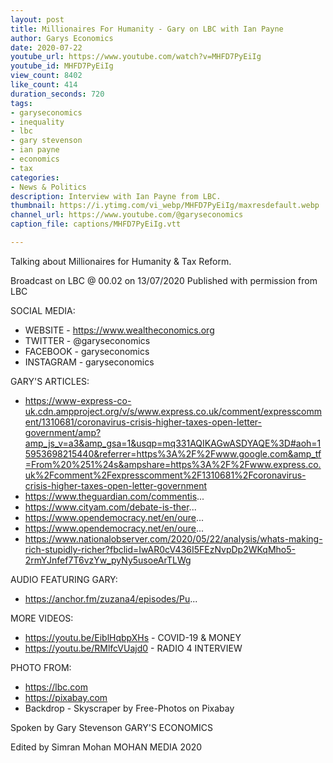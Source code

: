 ```yaml
---
layout: post
title: Millionaires For Humanity - Gary on LBC with Ian Payne
author: Garys Economics
date: 2020-07-22
youtube_url: https://www.youtube.com/watch?v=MHFD7PyEiIg
youtube_id: MHFD7PyEiIg
view_count: 8402
like_count: 414
duration_seconds: 720
tags:
- garyseconomics
- inequality
- lbc
- gary stevenson
- ian payne
- economics
- tax
categories:
- News & Politics
description: Interview with Ian Payne from LBC.
thumbnail: https://i.ytimg.com/vi_webp/MHFD7PyEiIg/maxresdefault.webp
channel_url: https://www.youtube.com/@garyseconomics
caption_file: captions/MHFD7PyEiIg.vtt

---
```


Talking about Millionaires for Humanity & Tax Reform.


Broadcast on LBC  @ 00.02 on 13/07/2020
Published with permission from LBC


SOCIAL MEDIA:
- WEBSITE - https://www.wealtheconomics.org
- TWITTER - @garyseconomics
- FACEBOOK - garyseconomics
- INSTAGRAM - garyseconomics


GARY'S ARTICLES:
- https://www-express-co-uk.cdn.ampproject.org/v/s/www.express.co.uk/comment/expresscomment/1310681/coronavirus-crisis-higher-taxes-open-letter-government/amp?amp_js_v=a3&amp_gsa=1&usqp=mq331AQIKAGwASDYAQE%3D#aoh=15953698215440&referrer=https%3A%2F%2Fwww.google.com&amp_tf=From%20%251%24s&ampshare=https%3A%2F%2Fwww.express.co.uk%2Fcomment%2Fexpresscomment%2F1310681%2Fcoronavirus-crisis-higher-taxes-open-letter-government
- https://www.theguardian.com/commentis...
- https://www.cityam.com/debate-is-ther...
- https://www.opendemocracy.net/en/oure...
- https://www.opendemocracy.net/en/oure...
- https://www.nationalobserver.com/2020/05/22/analysis/whats-making-rich-stupidly-richer?fbclid=IwAR0cV436I5FEzNvpDp2WKqMho5-2rmYJnfef7T6vzYw_pyNy5usoeArTLWg


AUDIO FEATURING GARY:  
- https://anchor.fm/zuzana4/episodes/Pu...


MORE VIDEOS:
- https://youtu.be/EiblHqbpXHs - COVID-19 & MONEY
- https://youtu.be/RMlfcVUajd0 - RADIO 4 INTERVIEW


PHOTO FROM:
- https://lbc.com
- https://pixabay.com
- Backdrop - Skyscraper by Free-Photos on Pixabay


Spoken by Gary Stevenson
GARY'S ECONOMICS


Edited by Simran Mohan 
MOHAN MEDIA 2020
